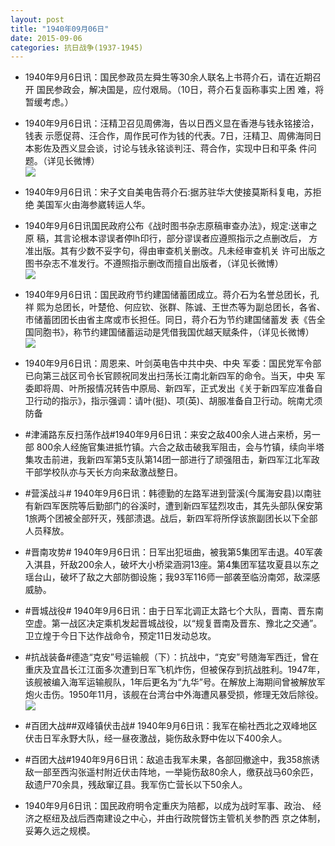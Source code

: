 ```yaml
---
layout: post
title: "1940年09月06日"
date: 2015-09-06
categories: 抗日战争(1937-1945)
---
```


<meta name="referrer" content="no-referrer" />

- 1940年9月6日讯：国民参政员左舜生等30余人联名上书蒋介石，请在近期召开 国民参政会，解决国是，应付艰局。（10日，蒋介石复函称事实上困 难，将暂缓考虑。） 

- 1940年9月6日讯：汪精卫召见周佛海，告以日西义显在香港与钱永铭接洽，钱表 示愿促蒋、汪合作，周作民可作为钱的代表。7日，汪精卫、周佛海同日 本影佐及西义显会谈，讨论与钱永铭谈判汪、蒋合作，实现中日和平条 件问题。（详见长微博） <br/><img src="https://ww4.sinaimg.cn/large/aca367d8jw1evt2vu80cvj20c8090gmn.jpg" />

- 1940年9月6日讯：宋子文自美电告蒋介石:据苏驻华大使接莫斯科复电，苏拒绝 美国军火由海参崴转运人华。 

- 1940年9月6日讯国民政府公布《战时图书杂志原稿审查办法》，规定:送审之原 稿，其言论根本谬误者停lh印行，部分谬误者应遵照指示之点删改后， 方准出版。其有少数不妥字句，得由审查机关删改。凡未经审查机关 许可出版之图书杂志不准发行。不遵照指示删改而擅自出版者，（详见长微博） <br/><img src="https://ww2.sinaimg.cn/large/aca367d8jw1evszeyy5pnj20c80903zn.jpg" />

- 1940年9月6日讯：国民政府节约建国储蓄团成立。蒋介石为名誉总团长，孔祥 熙为总团长，叶楚伧、何应钦、张群、陈诚、王世杰等为副总团长，各省、 市储蓄团团长由省主席或市长担任。同日，蒋介石为节约建国储蓄发 表《告全国同胞书》，称节约建国储蓄运动是凭借我国优越天赋条件，（详见长微博） <br/><img src="https://ww2.sinaimg.cn/large/aca367d8jw1evsu7oknf8j20c80ayabk.jpg" />

- 1940年9月6日讯：周恩来、叶剑英电告中共中央、中央 军委：国民党军令部已向第三战区司令长官顾祝同发出扫荡长江南北新四军的命令。当天，中央 军委即将周、叶所报情况转告中原局、新四军，正式发出《关于新四军应准备自卫行动的指示》，指示强调：请叶(挺)、项(英)、胡服准备自卫行动。皖南尤须防备 

- #津浦路东反扫荡作战#1940年9月6日讯：来安之敌400余人进占来桥，另一部 800余人经施官集进抵竹镇。六合之敌击破我军阻击，会与竹镇，续向半塔集攻击前进，我新四军第5支队第14团一部进行了顽强阻击，新四军江北军政干部学校队亦与天长方向来敌激战整日。 

- #营溪战斗# 1940年9月6日讯：韩德勤的左路军进到营溪(今属海安县)以南驻有新四军医院等后勤部门的谷溪时，遭到新四军猛烈攻击，其先头部队保安第1旅两个团被全部歼灭，残部溃退。战后，新四军将所俘该旅副团长以下全部人员释放。 

- #晋南攻势# 1940年9月6日讯：日军出犯垣曲，被我第5集团军击退。40军袭入淇县，歼敌200余人，破坏大小桥梁涵洞13座。第4集团军猛攻夏县以东之瑶台山，破坏了敌之大部防御设施；我93军116师一部袭至临汾南郊，敌深感威胁。 

- #晋城战役# 1940年9月6日讯：由于日军北调正太路七个大队，晋南、晋东南空虚。第一战区决定乘机发起晋城战役，以“规复晋南及晋东、豫北之交通”。卫立煌于今日下达作战命令，预定11日发动总攻。 

- #抗战装备#德造“克安”号运输舰（下）：抗战中，“克安”号随海军西迁，曾在重庆及宜昌长江江面多次遭到日军飞机炸伤，但被保存到抗战胜利。1947年，该舰被编入海军运输舰队，1年后更名为“九华”号。在解放上海期间曾被解放军炮火击伤。1950年11月，该舰在台湾台中外海遭风暴受损，修理无效后除役。 <br/><img src="https://ww4.sinaimg.cn/large/aca367d8jw1evsi2p4z5fj20b4068t99.jpg" />

- #百团大战##双峰镇伏击战# 1940年9月6日讯：我军在榆社西北之双峰地区伏击日军永野大队，经一昼夜激战，毙伤敌永野中佐以下400余人。 

- #百团大战#1940年9月6日讯：敌追击我军未果，各部回撤途中，我358旅诱敌一部至西沟张遥村附近伏击阵地，一举毙伤敌80余人，缴获战马60余匹，敌遗尸70余具，残敌窜辽县。我军伤亡营长以下50余人。 

- 1940年9月6日讯：国民政府明令定重庆为陪都，以成为战时军事、政治、 经济之枢纽及战后西南建设之中心，并由行政院督饬主管机关参酌西 京之体制，妥筹久远之规模。 

